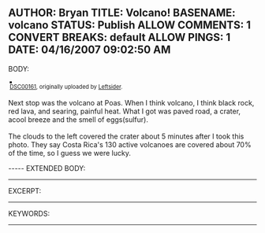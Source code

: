 AUTHOR: Bryan
TITLE: Volcano!
BASENAME: volcano
STATUS: Publish
ALLOW COMMENTS: 1
CONVERT BREAKS: __default__
ALLOW PINGS: 1
DATE: 04/16/2007 09:02:50 AM
-----
BODY:
<style type="text/css">
.flickr-photo { border: solid 2px #000000; }
.flickr-yourcomment { }
.flickr-frame { text-align: left; padding: 3px; }
.flickr-caption { font-size: 0.8em; margin-top: 0px; }
</style>

<div class="flickr-frame">
	<a href="http://www.flickr.com/photos/leftsider/455268828/" title="photo sharing"><img src="http://farm1.static.flickr.com/244/455268828_0d34a983cf.jpg" class="flickr-photo" alt="" /></a>
<br />
	<span class="flickr-caption"><a href="http://www.flickr.com/photos/leftsider/455268828/">DSC00161</a>, originally uploaded by <a href="http://www.flickr.com/people/leftsider/">Leftsider</a>.</span>
</div>
				
<p class="flickr-yourcomment">
	Next stop was the volcano at Poas. When I think volcano, I think black rock, red lava, and searing, painful heat. What I got was paved road, a crater, acool breeze and the smell of eggs(sulfur).<br />
<br />
The clouds to the left covered the crater about 5 minutes after I took this photo. They say Costa Rica's 130 active volcanoes are covered about 70% of the time, so I guess we were lucky.
</p>
-----
EXTENDED BODY:

-----
EXCERPT:

-----
KEYWORDS:

-----


